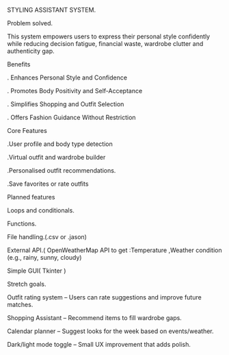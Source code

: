 STYLING ASSISTANT SYSTEM.

Problem solved.

This system empowers users to express their personal style confidently while reducing decision fatigue, financial waste, wardrobe clutter and authenticity gap.

Benefits

. Enhances Personal Style and Confidence

. Promotes Body Positivity and Self-Acceptance

. Simplifies Shopping and Outfit Selection

. Offers Fashion Guidance Without Restriction

Core Features

.User profile and body type detection

.Virtual outfit and wardrobe builder

.Personalised outfit recommendations.

.Save favorites or rate outfits


Planned features



Loops and conditionals.

Functions.

File handling.(.csv or .jason)

External API.( OpenWeatherMap API to get :Temperature ,Weather condition (e.g., rainy, sunny, cloudy)

Simple GUI( Tkinter )

Stretch goals.

Outfit rating system – Users can rate suggestions and improve future matches.

Shopping Assistant – Recommend items to fill wardrobe gaps.

Calendar planner – Suggest looks for the week based on events/weather.

Dark/light mode toggle – Small UX improvement that adds polish.



